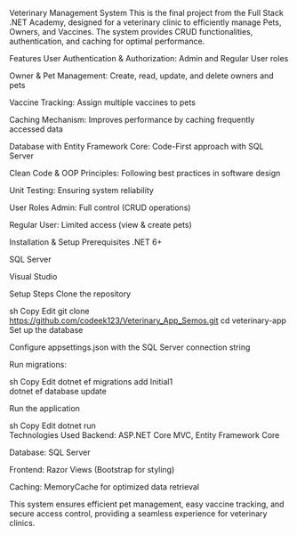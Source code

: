 Veterinary Management System
This is the final project from the Full Stack .NET Academy, designed for a veterinary clinic to efficiently manage Pets, Owners, and Vaccines. The system provides CRUD functionalities, authentication, and caching for optimal performance.

Features
User Authentication & Authorization: Admin and Regular User roles

Owner & Pet Management: Create, read, update, and delete owners and pets

Vaccine Tracking: Assign multiple vaccines to pets

Caching Mechanism: Improves performance by caching frequently accessed data

Database with Entity Framework Core: Code-First approach with SQL Server

Clean Code & OOP Principles: Following best practices in software design

Unit Testing: Ensuring system reliability

User Roles
Admin: Full control (CRUD operations)

Regular User: Limited access (view & create pets)

Installation & Setup
Prerequisites
.NET 6+

SQL Server

Visual Studio

Setup Steps
Clone the repository

sh
Copy
Edit
git clone https://github.com/codeek123/Veterinary_App_Semos.git
cd veterinary-app  
Set up the database

Configure appsettings.json with the SQL Server connection string

Run migrations:

sh
Copy
Edit
dotnet ef migrations add Initial1  
dotnet ef database update  

Run the application

sh
Copy
Edit
dotnet run  
Technologies Used
Backend: ASP.NET Core MVC, Entity Framework Core

Database: SQL Server

Frontend: Razor Views (Bootstrap for styling)

Caching: MemoryCache for optimized data retrieval

This system ensures efficient pet management, easy vaccine tracking, and secure access control, providing a seamless experience for veterinary clinics. 

